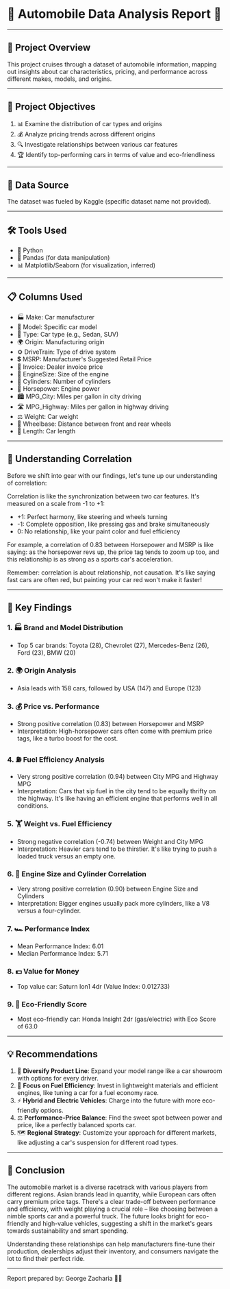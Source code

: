 # 🚗 Automobile Data Analysis Report 🚙

---

## 🎯 Project Overview
This project cruises through a dataset of automobile information, mapping out insights about car characteristics, pricing, and performance across different makes, models, and origins.

---

## 🏁 Project Objectives
1. 📊 Examine the distribution of car types and origins
2. 💰 Analyze pricing trends across different origins
3. 🔍 Investigate relationships between various car features
4. 🏆 Identify top-performing cars in terms of value and eco-friendliness

---

## 📂 Data Source
The dataset was fueled by Kaggle (specific dataset name not provided).

---

## 🛠️ Tools Used
- 🐍 Python
- 🐼 Pandas (for data manipulation)
- 📊 Matplotlib/Seaborn (for visualization, inferred)

---

## 📋 Columns Used
- 🏭 Make: Car manufacturer
- 🚙 Model: Specific car model
- 🚗 Type: Car type (e.g., Sedan, SUV)
- 🌍 Origin: Manufacturing origin
- ⚙️ DriveTrain: Type of drive system
- 💲 MSRP: Manufacturer's Suggested Retail Price
- 📄 Invoice: Dealer invoice price
- 🔧 EngineSize: Size of the engine
- 🔢 Cylinders: Number of cylinders
- 🐎 Horsepower: Engine power
- 🏙️ MPG_City: Miles per gallon in city driving
- 🛣️ MPG_Highway: Miles per gallon in highway driving
- ⚖️ Weight: Car weight
- 📏 Wheelbase: Distance between front and rear wheels
- 📐 Length: Car length

---

## 🧮 Understanding Correlation

Before we shift into gear with our findings, let's tune up our understanding of correlation:

Correlation is like the synchronization between two car features. It's measured on a scale from -1 to +1:

- +1: Perfect harmony, like steering and wheels turning
- -1: Complete opposition, like pressing gas and brake simultaneously
- 0: No relationship, like your paint color and fuel efficiency

For example, a correlation of 0.83 between Horsepower and MSRP is like saying: as the horsepower revs up, the price tag tends to zoom up too, and this relationship is as strong as a sports car's acceleration.

Remember: correlation is about relationship, not causation. It's like saying fast cars are often red, but painting your car red won't make it faster!

---

## 🔑 Key Findings

### 1. 🏭 Brand and Model Distribution
- Top 5 car brands: Toyota (28), Chevrolet (27), Mercedes-Benz (26), Ford (23), BMW (20)

### 2. 🌍 Origin Analysis
- Asia leads with 158 cars, followed by USA (147) and Europe (123)

### 3. 💰 Price vs. Performance
- Strong positive correlation (0.83) between Horsepower and MSRP
- Interpretation: High-horsepower cars often come with premium price tags, like a turbo boost for the cost.

### 4. ⛽ Fuel Efficiency Analysis
- Very strong positive correlation (0.94) between City MPG and Highway MPG
- Interpretation: Cars that sip fuel in the city tend to be equally thrifty on the highway. It's like having an efficient engine that performs well in all conditions.

### 5. 🏋️ Weight vs. Fuel Efficiency
- Strong negative correlation (-0.74) between Weight and City MPG
- Interpretation: Heavier cars tend to be thirstier. It's like trying to push a loaded truck versus an empty one.

### 6. 🔧 Engine Size and Cylinder Correlation
- Very strong positive correlation (0.90) between Engine Size and Cylinders
- Interpretation: Bigger engines usually pack more cylinders, like a V8 versus a four-cylinder.

### 7. 🏎️ Performance Index
- Mean Performance Index: 6.01
- Median Performance Index: 5.71

### 8. 💵 Value for Money
- Top value car: Saturn Ion1 4dr (Value Index: 0.012733)

### 9. 🌿 Eco-Friendly Score
- Most eco-friendly car: Honda Insight 2dr (gas/electric) with Eco Score of 63.0

---

## 💡 Recommendations
1. 🔄 **Diversify Product Line**: Expand your model range like a car showroom with options for every driver.
2. 🌱 **Focus on Fuel Efficiency**: Invest in lightweight materials and efficient engines, like tuning a car for a fuel economy race.
3. ⚡ **Hybrid and Electric Vehicles**: Charge into the future with more eco-friendly options.
4. ⚖️ **Performance-Price Balance**: Find the sweet spot between power and price, like a perfectly balanced sports car.
5. 🗺️ **Regional Strategy**: Customize your approach for different markets, like adjusting a car's suspension for different road types.

---

## 🏁 Conclusion
The automobile market is a diverse racetrack with various players from different regions. Asian brands lead in quantity, while European cars often carry premium price tags. There's a clear trade-off between performance and efficiency, with weight playing a crucial role – like choosing between a nimble sports car and a powerful truck. The future looks bright for eco-friendly and high-value vehicles, suggesting a shift in the market's gears towards sustainability and smart spending.

Understanding these relationships can help manufacturers fine-tune their production, dealerships adjust their inventory, and consumers navigate the lot to find their perfect ride.

---

Report prepared by: George Zacharia 🚗💨

